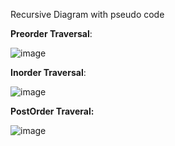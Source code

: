 Recursive Diagram with pseudo code  
   
**Preorder Traversal**:       
   
![image](https://github.com/user-attachments/assets/e8dac37d-aa0d-4a6f-bd93-26173a8dd201)  
  
**Inorder Traversal**:      
  
![image](https://github.com/user-attachments/assets/18d93a87-c01b-402d-9ecf-2818c1bfa92e)   

**PostOrder Traveral:**      

![image](https://github.com/user-attachments/assets/f20068ab-5c29-4c89-b873-7596321e2401)
   
   
  
